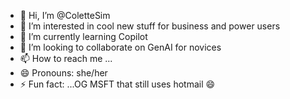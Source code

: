 - 👋 Hi, I’m @ColetteSim
- 👀 I’m interested in cool new stuff for business and power users
- 🌱 I’m currently learning Copilot
- 💞️ I’m looking to collaborate on GenAI for novices
- 📫 How to reach me ...
- 😄 Pronouns: she/her
- ⚡ Fun fact: ...OG MSFT that still uses hotmail 😄

<!---
ColetteSim/ColetteSim is a ✨ special ✨ repository because its `README.md` (this file) appears on your GitHub profile.
You can click the Preview link to take a look at your changes.
--->
